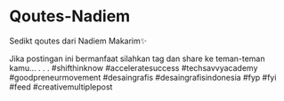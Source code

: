 # Qoutes-Nadiem
Sedikt qoutes dari Nadiem Makarim✨

Jika postingan ini bermanfaat silahkan tag dan share ke teman-teman kamu...
.
.
.
#shifthinknow
#acceleratesuccess
#techsavvyacademy
#goodpreneurmovement
#desaingrafis #desaingrafisindonesia
#fyp #fyi #feed #creativemultiplepost
